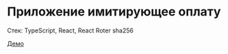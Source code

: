 # Приложение имитирующее оплату 

Стек: TypeScript, React, React Roter sha256

[Демо](https://nestluu.github.io/donation-app/)
